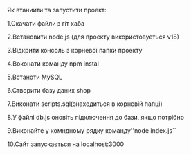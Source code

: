 Як втаниити та запустити проект:

1.Скачати файли з гіт хаба

2.Встановити node.js (для проекту використовується v18)

3.Відкрити консоль з корневої папки проекту

4.Воконати команду npm instal

5.Встаноти MySQL

6.Створити базу даних shop

7.Виконати scripts.sql(знаходиться в корневій папці)

8.У файлі db.js оновіть підключення до бази, якщо потрібно

9.Виконайте у комндному рядку команду''node index.js``

10.Сайт запускається на localhost:3000
